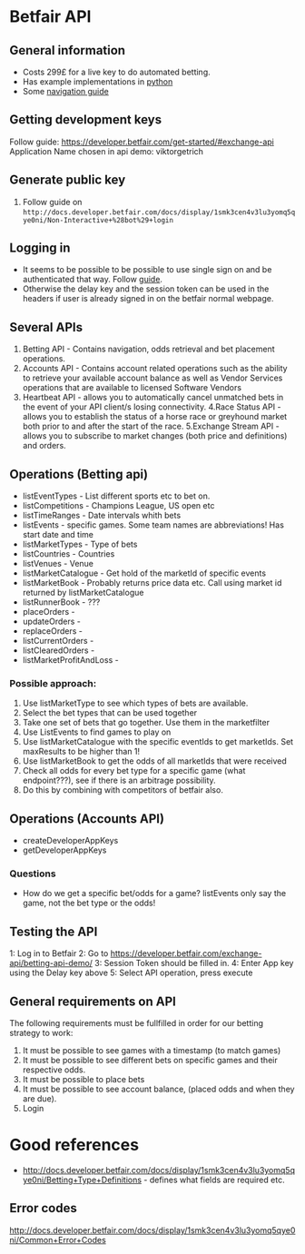 # Betfair API

## General information
* Costs 299£ for a live key to do automated betting.
* Has example implementations in [python](https://github.com/jmcarp/betfair.py)
* Some [navigation guide](http://docs.developer.betfair.com/docs/display/1smk3cen4v3lu3yomq5qye0ni/Understanding+Market+Navigation)

## Getting development keys
Follow guide: https://developer.betfair.com/get-started/#exchange-api
Application Name chosen in api demo: viktorgetrich

## Generate public key
1. Follow guide on `http://docs.developer.betfair.com/docs/display/1smk3cen4v3lu3yomq5qye0ni/Non-Interactive+%28bot%29+login`

## Logging in
* It seems to be possible to be possible to use single sign on and be authenticated that way. Follow [guide](Generate-public-key).
* Otherwise the delay key and the session token can be used in the headers if user is already signed in on the betfair normal webpage.

## Several APIs
1. Betting API  - Contains navigation, odds retrieval and bet placement operations.
2. Accounts API - Contains account related operations such as the ability to retrieve your available account balance as well as Vendor Services operations that are available to licensed Software Vendors
3. Heartbeat API - allows you to automatically cancel unmatched bets in the event of your API client/s losing connectivity.
4.Race Status API - allows you to establish the status of a horse race or greyhound market both prior to and after the start of the race.
5.Exchange Stream API - allows you to subscribe to market changes (both price and definitions) and orders.


## Operations (Betting api)
* listEventTypes - List different sports etc to bet on.
* listCompetitions - Champions League, US open etc
* listTimeRanges - Date intervals whith bets
* listEvents - specific games. Some team names are abbreviations! Has start date and time
* listMarketTypes - Type of bets
* listCountries - Countries
* listVenues - Venue
* listMarketCatalogue - Get hold of the marketId of specific events
* listMarketBook - Probably returns price data etc. Call using market id returned by listMarketCatalogue
* listRunnerBook - ???
* placeOrders -
* updateOrders -
* replaceOrders -
* listCurrentOrders -
* listClearedOrders -
* listMarketProfitAndLoss -

### Possible approach:
1. Use listMarketType to see which types of bets are available.
2. Select the bet types that can be used together
3. Take one set of bets that go together. Use them in the marketfilter
4. Use ListEvents to find games to play on
5. Use listMarketCatalogue with the specific eventIds to get marketIds. Set maxResults to be higher than 1!
6. Use listMarketBook to get the odds of all marketIds that were received
7. Check all odds for every bet type for a specific game (what endpoint???), see if there is an arbitrage possibility.
8. Do this by combining with competitors of betfair also.

## Operations (Accounts API)
* createDeveloperAppKeys
* getDeveloperAppKeys

### Questions
* How do we get a specific bet/odds for a game? listEvents only say the game, not the bet type or the odds!

## Testing the API
1: Log in to Betfair
2: Go to https://developer.betfair.com/exchange-api/betting-api-demo/
3: Session Token should be filled in.
4: Enter App key using the Delay key above
5: Select API operation, press execute

## General requirements on API
The following requirements must be fullfilled in order for our betting strategy to work:
1. It must be possible to see games with a timestamp (to match games)
2. It must be possible to see different bets on specific games and their respective odds.
3. It must be possible to place bets
4. It must be possible to see account balance, (placed odds and when they are due).
5. Login

# Good references
* http://docs.developer.betfair.com/docs/display/1smk3cen4v3lu3yomq5qye0ni/Betting+Type+Definitions - defines what fields are required etc.
## Error codes
http://docs.developer.betfair.com/docs/display/1smk3cen4v3lu3yomq5qye0ni/Common+Error+Codes